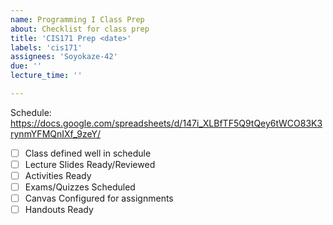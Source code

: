 ```yaml
---
name: Programming I Class Prep
about: Checklist for class prep
title: 'CIS171 Prep <date>'
labels: 'cis171'
assignees: 'Soyokaze-42'
due: ''
lecture_time: ''

---
```

Schedule: https://docs.google.com/spreadsheets/d/147i_XLBfTF5Q9tQey6tWCO83K3rynmYFMQnIXf_9zeY/


- [ ] Class defined well in schedule
- [ ] Lecture Slides Ready/Reviewed
- [ ] Activities Ready
- [ ] Exams/Quizzes Scheduled
- [ ] Canvas Configured for assignments
- [ ] Handouts Ready

